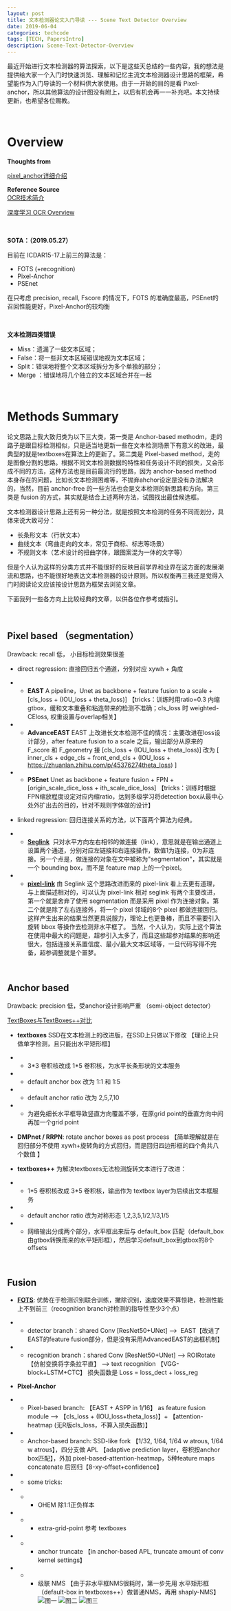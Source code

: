 ```yaml
---
layout: post
title: 文本检测器论文入门导读 --- Scene Text Detector Overview
date: 2019-06-04
categories: techcode
tags: [TECH, PapersIntro]
description: Scene-Text-Detector-Overview
---
```


最近开始进行文本检测器的算法探索，以下是这些天总结的一些内容，我的想法是提供给大家一个入门时快速浏览、理解和记忆主流文本检测器设计思路的框架，希望能作为入门导读的一个材料供大家使用。由于一开始的目的是看 Pixel-anchor，所以其他算法的设计图没有附上，以后有机会再一一补充吧。本文持续更新，也希望各位赐教。

&nbsp;

# Overview

**Thoughts from**  

[pixel_anchor详细介绍](https://zhuanlan.zhihu.com/p/51977978)

**Reference Source**  
[OCR技术简介](https://zhuanlan.zhihu.com/p/45376274)

[深度学习 OCR Overview ](http://xiaofengshi.com/2019/01/05/%E6%B7%B1%E5%BA%A6%E5%AD%A6%E4%B9%A0-OCR_Overview/)

&nbsp;

**SOTA：（2019.05.27）** 

目前在 ICDAR15-17上前三的算法是：
- FOTS (+recognition)
- Pixel-Anchor
- PSEnet

在只考虑 precision, recall, Fscore 的情况下，FOTS 的准确度最高，PSEnet的召回性能更好，Pixel-Anchor的较均衡

&nbsp;

**文本检测四类错误**

- Miss：遗漏了一些文本区域；
- False：将一些非文本区域错误地视为文本区域；
- Split：错误地将整个文本区域拆分为多个单独的部分；
- Merge ：错误地将几个独立的文本区域合并在一起

&nbsp;

# Methods Summary

论文思路上我大致归类为以下三大类，第一类是 Anchor-based methodm，走的路子是跟目标检测相似，只是适当地更新一些在文本检测场景下有意义的改进，最典型的就是textboxes在算法上的更新了。第二类是 Pixel-based method，走的是图像分割的思路。根据不同文本检测数据的特性和任务设计不同的损失，又会形成不同的方法，这种方法也是目前最流行的思路，因为 anchor-based method 本身存在的问题，比如长文本检测困难等，不抛弃ahchor设定是没有办法解决的，当然，目前 anchor-free 的一些方法也会是文本检测的新思路和方向。第三类是 fusion 的方式，其实就是结合上述两种方法，试图找出最佳候选框。

文本检测器设计思路上还有另一种分法，就是按照文本检测的任务不同而划分，具体来说大致可分：
- 长条形文本（行状文本）
- 曲线文本（弯曲走向的文本，常见于商标、标志等场景）
- 不规则文本（艺术设计的扭曲字体，跟图案混为一体的文字等）

但是个人认为这样的分类方式并不能很好的反映目前学界和业界在这方面的发展潮流和思路，也不能很好地表达文本检测器的设计原则。所以权衡再三我还是觉得入门时阅读论文应该按设计思路为框架去浏览文章。

下面我列一些各方向上比较经典的文章，以供各位作参考或指引。

&nbsp;

## Pixel based （segmentation） 

Drawback: recall 低， 小目标检测效果很差

- direct regression: 
直接回归五个通道，分别对应 xywh + 角度

- - **EAST**
A pipeline，Unet as backbone + feature fusion to a scale + [cls_loss + (IOU_loss + theta_loss)] 【tricks：训练时用ratio=0.3 内缩gtbox，缓和文本重叠和粘连带来的检测不准确；cls_loss 时 weighted-CEloss, 权重设置与overlap相关】

- - **AdvanceEAST**
EAST 上改进长文本检测不佳的情况：主要改进在loss设计部分，after feature fusion to a scale 之后，输出部分从原来的 F_score 和 F_geometry 接 [cls_loss + (IOU_loss + theta_loss)] 改为 [ inner_cls + edge_cls + front_end_cls + (IOU_loss + https://zhuanlan.zhihu.com/p/45376274theta_loss) ]

- - **PSEnet**
Unet as backbone + feature fusion + FPN + [origin_scale_dice_loss + ith_scale_dice_loss] 
【tricks：训练时根据FPN缩放程度设定对应内缩ratio，达到多级学习将detection box从最中心处外扩出去的目的，针对不规则字体做的设计】 



- linked regression:
回归连接关系的方法，以下面两个算法为经典。
- - [**Seglink**](https://www.cnblogs.com/lillylin/p/6596731.html) 
只对水平方向左右相邻的做连接（link），意思就是在输出通道上设置两个通道，分别对应左链接和右连接操作，数值1为连接，0为非连接。另一个点是，做连接的对象在文中被称为"segmentation"，其实就是一个 bounding box，而不是 feature map 上的一个pixel。

- - [**pixel-link**](https://zhuanlan.zhihu.com/p/38171172)
由 Seglink 这个思路改进而来的 pixel-link 看上去更有道理，与上面描述相对的，可以认为 pixel-link 相对 seglink 有两个主要改进，第一个就是舍弃了使用 segmentation 而是采用 pixel 作为连接对象。第二个就是除了左右连接外，将一个 pixel 邻域的8个 pixel 都做连接回归。这样产生出来的结果当然更具说服力，理论上也更鲁棒，而且不需要引入旋转 bbox 等操作去检测非水平框了。
当然，个人认为，实际上这个算法在使用中最大的问题是，超参引入太多了，而且这些超参对结果的影响还很大，包括连接关系置信度、最小/最大文本区域等，一旦代码写得不完备，超参调整就是个噩梦。

&nbsp;

## Anchor based  

Drawback: precision 低，受anchor设计影响严重 （semi-object detector）

[TextBoxes与TextBoxes++对比](https://www.jianshu.com/p/113ef1362676)

- **textboxes**
SSD在文本检测上的改进版，在SSD上只做以下修改 【理论上只做单字检测，且只能出水平矩形框】

- - 3\*3 卷积核改成 1\*5 卷积核，为水平长条形状的文本服务
- - default anchor box 改为 1:1 和 1:5
- - default anchor ratio 改为 2,5,7,10
- - 为避免细长水平框导致竖直方向覆盖不够，在原grid point的垂直方向中间再加一个grid point

- **DMPnet / RRPN**: 
rotate anchor boxes as post process 【简单理解就是在回归部分不使用 xywh+旋转角的方式回归，而是回归四边形框的四个角共八个数值 】

- **textboxes++**
为解决textboxes无法检测旋转文本进行了改进：

- - 1\*5 卷积核改成 3\*5 卷积核，输出作为 textbox layer为后续出文本框服务
- - default anchor ratio 改为对称形态 1,2,3,5,1/2,1/3,1/5
- - 网络输出分成两个部分，水平框出来后与 default_box 匹配（default_box由gtbox转换而来的水平矩形框），然后学习default_box到gtbox的8个offsets

&nbsp;

## Fusion

- [**FOTS**](https://blog.csdn.net/u013063099/article/details/89236368): 优势在于检测识别联合训练，撇除识别，速度效果不算惊艳，检测性能上不到前三（recognition branch对检测的指导性至少3个点）
       
- - detector branch：shared Conv [ResNet50+UNet] -->  EAST【改进了EAST的feature fusion部分，但是没有采用AdvancedEAST的出框机制】
- - recognition branch：shared Conv [ResNet50+UNet] --> ROIRotate 【仿射变换将字条拉平直】 --> text recognition 【VGG-block+LSTM+CTC】
损失函数是 Loss = loss_dect + loss_reg


- **Pixel-Anchor**
- - Pixel-based branch: 
【EAST + ASPP in 1/16】 as feature fusion module --> 
【cls_loss + (IOU_loss+theta_loss)】+ 【attention-heatmap (无R版cls_loss，不算入损失函数)】
- - Anchor-based branch: SSD-like fork 【1/32, 1/64, 1/64 w atrous, 1/64 w atrous】，四分支做 APL 【adaptive prediction layer，卷积按anchor box匹配】，外加 pixel-based-attention-heatmap，5种feature maps concatenate 后回归【8-xy-offset+confidence】
- - some tricks:
- - - OHEM 除1:1正负样本
- - - extra-grid-point 参考 textboxes
- - - anchor truncate 【in anchor-based APL, truncate amount of conv kernel settings】
- - - 级联 NMS 【由于非水平框NMS很耗时，第一步先用 水平矩形框（default-box in textboxes++）做普通NMS，再用 shaply-NMS】
![图一](img/2019-06-03-Scene-Text-Detector-Overview/pixel_anchor_1.PNG)
![图二](img/2019-06-03-Scene-Text-Detector-Overview/pixel_anchor_2.PNG)
![图三](img/2019-06-03-Scene-Text-Detector-Overview/pixel_anchor_3.PNG)



